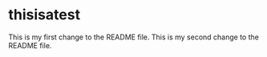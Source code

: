 # thisisatest

This is my first change to the README file. 
This is my second change to the README file. 
